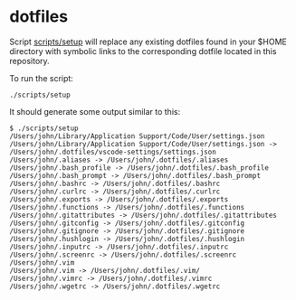 dotfiles
========

Script [scripts/setup](scripts/setup) will replace any existing dotfiles found in your $HOME directory with symbolic links to the corresponding dotfile located in this repository.

To run the script:

    ./scripts/setup

It should generate some output similar to this:

    $ ./scripts/setup
    /Users/john/Library/Application Support/Code/User/settings.json
    /Users/john/Library/Application Support/Code/User/settings.json -> /Users/john/.dotfiles/vscode-settings/settings.json
    /Users/john/.aliases -> /Users/john/.dotfiles/.aliases
    /Users/john/.bash_profile -> /Users/john/.dotfiles/.bash_profile
    /Users/john/.bash_prompt -> /Users/john/.dotfiles/.bash_prompt
    /Users/john/.bashrc -> /Users/john/.dotfiles/.bashrc
    /Users/john/.curlrc -> /Users/john/.dotfiles/.curlrc
    /Users/john/.exports -> /Users/john/.dotfiles/.exports
    /Users/john/.functions -> /Users/john/.dotfiles/.functions
    /Users/john/.gitattributes -> /Users/john/.dotfiles/.gitattributes
    /Users/john/.gitconfig -> /Users/john/.dotfiles/.gitconfig
    /Users/john/.gitignore -> /Users/john/.dotfiles/.gitignore
    /Users/john/.hushlogin -> /Users/john/.dotfiles/.hushlogin
    /Users/john/.inputrc -> /Users/john/.dotfiles/.inputrc
    /Users/john/.screenrc -> /Users/john/.dotfiles/.screenrc
    /Users/john/.vim
    /Users/john/.vim -> /Users/john/.dotfiles/.vim/
    /Users/john/.vimrc -> /Users/john/.dotfiles/.vimrc
    /Users/john/.wgetrc -> /Users/john/.dotfiles/.wgetrc
